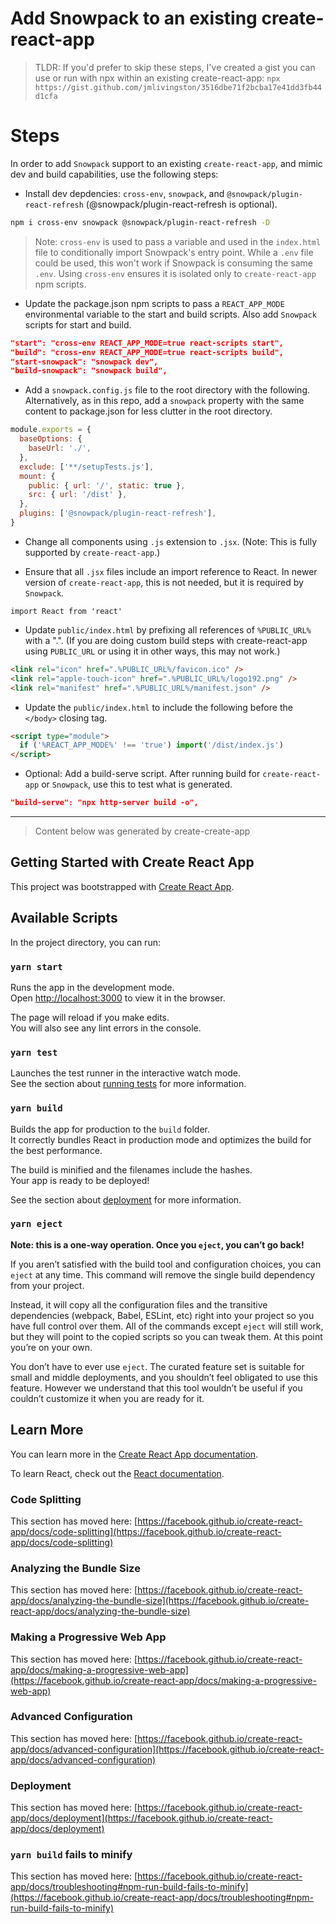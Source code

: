 # Add Snowpack to an existing create-react-app

> TLDR: If you'd prefer to skip these steps, I've created a gist you can use or run with npx within an existing create-react-app:
> `npx https://gist.github.com/jmlivingston/3516dbe71f2bcba17e41dd3fb44d1cfa`

# Steps

In order to add `Snowpack` support to an existing `create-react-app`, and mimic dev and build capabilities, use the following steps:

- Install dev depdencies: `cross-env`, `snowpack`, and `@snowpack/plugin-react-refresh` (@snowpack/plugin-react-refresh is optional).

```bash
npm i cross-env snowpack @snowpack/plugin-react-refresh -D
```

> Note: `cross-env` is used to pass a variable and used in the `index.html` file to conditionally import Snowpack's entry point. While a `.env` file could be used, this won't work if Snowpack is consuming the same `.env`. Using `cross-env` ensures it is isolated only to `create-react-app` npm scripts.

- Update the package.json npm scripts to pass a `REACT_APP_MODE` environmental variable to the start and build scripts. Also add `Snowpack` scripts for start and build.

```json
"start": "cross-env REACT_APP_MODE=true react-scripts start",
"build": "cross-env REACT_APP_MODE=true react-scripts build",
"start-snowpack": "snowpack dev",
"build-snowpack": "snowpack build",
```

- Add a `snowpack.config.js` file to the root directory with the following. Alternatively, as in this repo, add a `snowpack` property with the same content to package.json for less clutter in the root directory.

```js
module.exports = {
  baseOptions: {
    baseUrl: './',
  },
  exclude: ['**/setupTests.js'],
  mount: {
    public: { url: '/', static: true },
    src: { url: '/dist' },
  },
  plugins: ['@snowpack/plugin-react-refresh'],
}
```

- Change all components using `.js` extension to `.jsx`. (Note: This is fully supported by `create-react-app`.)

- Ensure that all `.jsx` files include an import reference to React. In newer version of `create-react-app`, this is not needed, but it is required by `Snowpack`.

`import React from 'react'`

- Update `public/index.html` by prefixing all references of `%PUBLIC_URL%` with a ".". (If you are doing custom build steps with create-react-app using `PUBLIC_URL` or using it in other ways, this may not work.)

```html
<link rel="icon" href=".%PUBLIC_URL%/favicon.ico" />
<link rel="apple-touch-icon" href=".%PUBLIC_URL%/logo192.png" />
<link rel="manifest" href=".%PUBLIC_URL%/manifest.json" />
```

- Update the `public/index.html` to include the following before the `</body>` closing tag.

```html
<script type="module">
  if ('%REACT_APP_MODE%' !== 'true') import('/dist/index.js')
</script>
```

- Optional: Add a build-serve script. After running build for `create-react-app` or `Snowpack`, use this to test what is generated.

```json
"build-serve": "npx http-server build -o",
```

---

> Content below was generated by create-create-app

## Getting Started with Create React App

This project was bootstrapped with [Create React App](https://github.com/facebook/create-react-app).

## Available Scripts

In the project directory, you can run:

### `yarn start`

Runs the app in the development mode.\
Open [http://localhost:3000](http://localhost:3000) to view it in the browser.

The page will reload if you make edits.\
You will also see any lint errors in the console.

### `yarn test`

Launches the test runner in the interactive watch mode.\
See the section about [running tests](https://facebook.github.io/create-react-app/docs/running-tests) for more information.

### `yarn build`

Builds the app for production to the `build` folder.\
It correctly bundles React in production mode and optimizes the build for the best performance.

The build is minified and the filenames include the hashes.\
Your app is ready to be deployed!

See the section about [deployment](https://facebook.github.io/create-react-app/docs/deployment) for more information.

### `yarn eject`

**Note: this is a one-way operation. Once you `eject`, you can’t go back!**

If you aren’t satisfied with the build tool and configuration choices, you can `eject` at any time. This command will remove the single build dependency from your project.

Instead, it will copy all the configuration files and the transitive dependencies (webpack, Babel, ESLint, etc) right into your project so you have full control over them. All of the commands except `eject` will still work, but they will point to the copied scripts so you can tweak them. At this point you’re on your own.

You don’t have to ever use `eject`. The curated feature set is suitable for small and middle deployments, and you shouldn’t feel obligated to use this feature. However we understand that this tool wouldn’t be useful if you couldn’t customize it when you are ready for it.

## Learn More

You can learn more in the [Create React App documentation](https://facebook.github.io/create-react-app/docs/getting-started).

To learn React, check out the [React documentation](https://reactjs.org/).

### Code Splitting

This section has moved here: [https://facebook.github.io/create-react-app/docs/code-splitting](https://facebook.github.io/create-react-app/docs/code-splitting)

### Analyzing the Bundle Size

This section has moved here: [https://facebook.github.io/create-react-app/docs/analyzing-the-bundle-size](https://facebook.github.io/create-react-app/docs/analyzing-the-bundle-size)

### Making a Progressive Web App

This section has moved here: [https://facebook.github.io/create-react-app/docs/making-a-progressive-web-app](https://facebook.github.io/create-react-app/docs/making-a-progressive-web-app)

### Advanced Configuration

This section has moved here: [https://facebook.github.io/create-react-app/docs/advanced-configuration](https://facebook.github.io/create-react-app/docs/advanced-configuration)

### Deployment

This section has moved here: [https://facebook.github.io/create-react-app/docs/deployment](https://facebook.github.io/create-react-app/docs/deployment)

### `yarn build` fails to minify

This section has moved here: [https://facebook.github.io/create-react-app/docs/troubleshooting#npm-run-build-fails-to-minify](https://facebook.github.io/create-react-app/docs/troubleshooting#npm-run-build-fails-to-minify)
